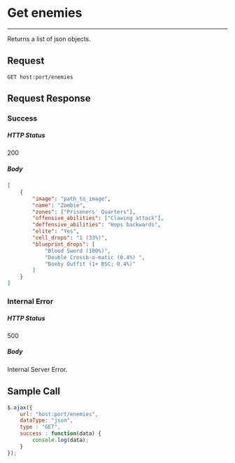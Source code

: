 # Get enemies
---

Returns a list of json objects.

## Request

`GET host:port/enemies`

## Request Response

### Success

##### HTTP Status

200

##### Body

```json
[
    {
        "image": "path_to_image",
        "name": "Zombie",
        "zones": ["Prisoners' Quarters"],
        "offensive_abilities": ["Clawing attack"],
        "deffensive_abilities": "Hops backwards",
        "elite": "Yes",
        "cell_drops": "1 (33%)",
        "blueprint_drops": [
            "Blood Sword (100%)",
            "Double Crossb-o-matic (0.4%) ",
            "Boeby Outfit (1+ BSC; 0.4%)"
        ]
    }
]
```

### Internal Error

##### HTTP Status

500

##### Body

Internal Server Error.

## Sample Call

```javascript
$.ajax({
    url: "host:port/enemies",
    dataType: "json",
    type : "GET",
    success : function(data) {
        console.log(data);
    }
});
```
